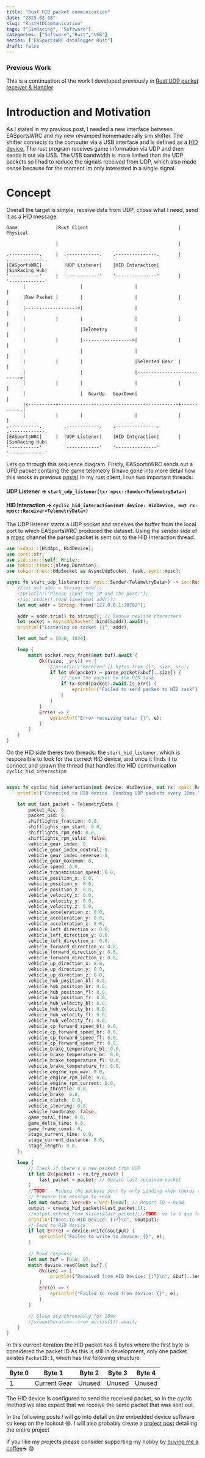 ```yaml
---
title: "Rust HID packet communication"
date: "2025-02-18"
slug: "RustHIDCommunication"
tags: ["SimRacing", "Software"]
categories: ["Software","Rust","USB"] 
series: ["EASportsWRC datalogger Rust"]
draft: false
---
```

### Previous Work
This is a continuation of the work I developed previously in [Rust UDP packet receiver & Handler][RUST UDP Communication]

# Introduction and Motivation
As I stated in my previous post, I needed a new interface between EASportsWRC and my new revamped homemade rally sim shifter.
The shifter connects to the computer via a USB interface and is defined as a [HID device][HIDDescription], The rust program receives game information via UDP and then sends it out via USB. The USB bandwidth is more limited than the UDP packets so I had to reduce the signals received from UDP, which also made sense because for the moment Im only interested in a single signal.

# Concept
Overall the target is simple, receive data from UDP, chose what I need, send it as a HID message.


```goat 
Game              |Rust Client                                 | Physical
                  
                  |                                            |                    
  
.-----------.     |  .------------.    .---------------.       |     .-------------.
|EASportsWRC|        |UDP Listener|    |HID Interaction|             |SimRacing Hub|
'-----------'     |  '------------'    '---------------'       |     '-------------'
      |                    |                   |                            |       
      |Raw Packet |        |                   |               |            |       
      |------------------->|                   |                            |       
      |           |        |                   |               |            |       
      |                    |Telemetry          |                            |       
      |           |        |------------------>|               |            |       
      |                    |                   |                            |       
      |           |        |                   |Selected Gear  |            |       
      |                    |                   |--------------------------->|       
      |           |        |                   |               |            |       
      |                    |  GearUp   GearDown|                            |       
      |<----------+--------------------------------------------+------------|       
      |           |        |                   |               |            |
.-----------.        .------------.    .---------------.             .-------------.
|EASportsWRC|     |  |UDP Listener|    |HID Interaction|       |     |SimRacing Hub|
'-----------'        '------------'    '---------------'             '-------------'

```
Lets go through this sequence diagram.
Firstly, EASportsWRC sends out a UPD packet containg the game telemetry (I have gone into more detail how this works in previous [posts][udpeasportswrc])
In my rust client, I run two important threads:

#### UDP Listener -> `start_udp_listener(tx: mpsc::Sender<TelemetryData>)`
#### HID Interaction  -> `cyclic_hid_interaction(mut device: HidDevice, mut rx: mpsc::Receiver<TelemetryData>)`

The UDP listener starts a UDP socket and receives the buffer from the local port to which EASportsWRC produced the dataset.
Using the sender side of a [mpsc][mpscChannel] channel the parsed packet is sent out to the HID Interaction thread.


```rust {class="my-class" id="my-codeblock" lineNos=inline tabWidth=2}
use hidapi::{HidApi, HidDevice};
use core::str;
use std::io::{self, Write};
use tokio::time::{sleep,Duration};
use tokio::{net::UdpSocket as AsyncUdpSocket, task, sync::mpsc};

async fn start_udp_listener(tx: mpsc::Sender<TelemetryData>) -> io::Result<()> {
    //let mut addr = String::new();
    //println!("Please input the IP and the port:");
    //io::stdin().read_line(&mut addr)?;
    let mut addr = String::from("127.0.0.1:20782");

    addr = addr.trim().to_string(); // Remove newline characters
    let socket = AsyncUdpSocket::bind(&addr).await?;
    println!("Listening on socket {}", addr);

    let mut buf = [0u8; 1024];

    loop {
        match socket.recv_from(&mut buf).await {
            Ok((size, _src)) => {
                //println!("Received {} bytes from {}", size, src);
                if let Ok(packet) = parse_packet(&buf[..size]) {
                    // Send the packet to the HID task
                    if tx.send(packet).await.is_err() {
                        eprintln!("Failed to send packet to HID task");
                    }
                }
            }
            Err(e) => {
                eprintln!("Error receiving data: {}", e);
            }
        }
    }
}

```
On the HID side theres two threads: the `start_hid_listener`, which is responsible to look for the correct HID device, and once it finds it to connect and spawn the thread that handles the HID communication  `cyclic_hid_interaction`

```rust {class="my-class" id="my-codeblock" lineNos=inline tabWidth=2}

async fn cyclic_hid_interaction(mut device: HidDevice, mut rx: mpsc::Receiver<TelemetryData>) {
    println!("Connected to HID device. Sending UDP packets every 10ms.");

    let mut last_packet = TelemetryData {
        packet_4cc: 0,
        packet_uid: 0,
        shiftlights_fraction: 0.0,
        shiftlights_rpm_start: 0.0,
        shiftlights_rpm_end: 0.0,
        shiftlights_rpm_valid: false,
        vehicle_gear_index: 0,
        vehicle_gear_index_neutral: 0,
        vehicle_gear_index_reverse: 0,
        vehicle_gear_maximum: 0,
        vehicle_speed: 0.0,
        vehicle_transmission_speed: 0.0,
        vehicle_position_x: 0.0,
        vehicle_position_y: 0.0,
        vehicle_position_z: 0.0,
        vehicle_velocity_x: 0.0,
        vehicle_velocity_y: 0.0,
        vehicle_velocity_z: 0.0,
        vehicle_acceleration_x: 0.0,
        vehicle_acceleration_y: 0.0,
        vehicle_acceleration_z: 0.0,
        vehicle_left_direction_x: 0.0,
        vehicle_left_direction_y: 0.0,
        vehicle_left_direction_z: 0.0,
        vehicle_forward_direction_x: 0.0,
        vehicle_forward_direction_y: 0.0,
        vehicle_forward_direction_z: 0.0,
        vehicle_up_direction_x: 0.0,
        vehicle_up_direction_y: 0.0,
        vehicle_up_direction_z: 0.0,
        vehicle_hub_position_bl: 0.0,
        vehicle_hub_position_br: 0.0,
        vehicle_hub_position_fl: 0.0,
        vehicle_hub_position_fr: 0.0,
        vehicle_hub_velocity_bl: 0.0,
        vehicle_hub_velocity_br: 0.0,
        vehicle_hub_velocity_fl: 0.0,
        vehicle_hub_velocity_fr: 0.0,
        vehicle_cp_forward_speed_bl: 0.0,
        vehicle_cp_forward_speed_br: 0.0,
        vehicle_cp_forward_speed_fl: 0.0,
        vehicle_cp_forward_speed_fr: 0.0,
        vehicle_brake_temperature_bl: 0.0,
        vehicle_brake_temperature_br: 0.0,
        vehicle_brake_temperature_fl: 0.0,
        vehicle_brake_temperature_fr: 0.0,
        vehicle_engine_rpm_max: 0.0,
        vehicle_engine_rpm_idle: 0.0,
        vehicle_engine_rpm_current: 0.0,
        vehicle_throttle: 0.0,
        vehicle_brake: 0.0,
        vehicle_clutch: 0.0,
        vehicle_steering: 0.0,
        vehicle_handbrake: false,
        game_total_time: 0.0,
        game_delta_time: 0.0,
        game_frame_count: 0,
        stage_current_time: 0.0,
        stage_current_distance: 0.0,
        stage_length: 0.0,
    };

    loop {
        // Check if there's a new packet from UDP
        if let Ok(packet) = rx.try_recv() {
            last_packet = packet; // Update last received packet
        }
        //TODO! - Reduce the packets sent by only sending when theres a change
        // Prepare the message to send
        let mut output: Vec<u8> = vec![0x00]; // Report ID = 0x00
        output = create_hid_packet(&last_packet,1);
        //output.extend_from_slice(&last_packet);//TODO: ve la o que fazes aqui
        println!("Sent to HID Device: {:?}\n", &output);
        // Send to HID device
        if let Err(e) = device.write(&output) {
            eprintln!("Failed to write to device: {}", e);
        }
        
        // Read response
        let mut buf = [0u8; 5];
        match device.read(&mut buf) {
            Ok(len) => {
                println!("Received from HID Device: {:?}\n", &buf[..len]);
            }
            Err(e) => {
                eprintln!("Failed to read from device: {}", e);
            }
        }

        // Sleep asynchronously for 10ms
        //sleep(Duration::from_millis(1)).await;
    }
}

```

In this current iteration the HID packet has 5 bytes where the first byte is considered the packet ID
As this is still in development, only one packet existes `PacketID:1`, which has the following structure:

                                        
| Byte 0 | Byte 1      | Byte 2 | Byte 3 | Byte 4 |
| ------ |:-----------:|:------:|:------:|:------:|
|    1   | Current Gear| Unused | Unused | Unused |

The HID device is configured to send the received packet, so in the cyclic method we also expect that we receive the same packet that was sent out.

In the following posts I will go into detail on the embedded device software so keep on the lookout :smile:.
I will also probably create a [project post][projects] detailing the entire project

If you like my projects please consider supporting my hobby by [buying me a coffee][buymeacoffee]:coffee: :smile:

[buymeacoffee]: https://buymeacoffee.com/Carlos4lmeida

[RUST UDP Communication]: /posts/RustUDPPacketHandler
[HIDDescription]: https://en.wikipedia.org/wiki/Human_interface_device
[udpeasportswrc]:/posts/udpeasportswrc/
[mpscChannel]:https://doc.rust-lang.org/std/sync/mpsc/fn.channel.html
[projects]:/projects